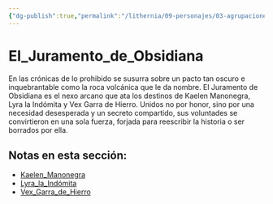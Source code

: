 ```yaml
---
{"dg-publish":true,"permalink":"/lithernia/09-personajes/03-agrupaciones/el-juramento-de-obsidiana/home/"}
---
```


# El_Juramento_de_Obsidiana

En las crónicas de lo prohibido se susurra sobre un pacto tan oscuro e inquebrantable como la roca volcánica que le da nombre. El Juramento de Obsidiana es el nexo arcano que ata los destinos de Kaelen Manonegra, Lyra la Indómita y Vex Garra de Hierro. Unidos no por honor, sino por una necesidad desesperada y un secreto compartido, sus voluntades se convirtieron en una sola fuerza, forjada para reescribir la historia o ser borrados por ella.

## Notas en esta sección:
- [Kaelen_Manonegra](./Kaelen_Manonegra.md)
- [Lyra_la_Indómita](./Lyra_la_Indómita.md)
- [Vex_Garra_de_Hierro](./Vex_Garra_de_Hierro.md)

